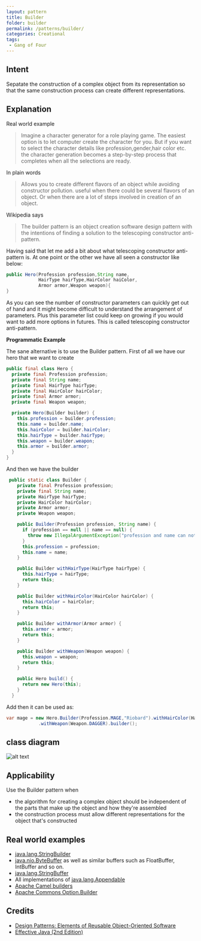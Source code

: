 ```yaml
---
layout: pattern
title: Builder
folder: builder
permalink: /patterns/builder/
categories: Creational
tags:
 - Gang of Four
---
```


## Intent
Sepatate the construction of a complex object from its representation
so that the same construction process can create different representations.

## Explanation

Real world example

> Imagine a character generator for a role playing game.
> The easiest option is to let computer create the character for you.
> But if you want to select the character details like profession,gender,hair color etc.
> the character generation becomes a step-by-step process that completes when all the selections are ready.

In plain words

> Allows you to create different flavors of an object while avoiding constructor pollution.
> useful when there could be several flavors of an object.
> Or when there are a lot of steps involved in creation of an object.

Wikipedia says

> The builder pattern is an object creation software design pattern with the intentions of finding a solution
> to the telescoping constructor anti-pattern.

Having said that let me add a bit about what telescoping constructor anti-pattern is.
At one point or the other we have all seen a constructor like below:

```java
public Hero(Profession profession,String name,
            HairType hairType,HairColor haiColor,
            Armor armor,Weapon weapon){
}   
```
As you can see the number of constructor parameters can quickly get out of hand 
and it might become difficult to understand the arrangement of parameters.
Plus this parameter list could keep on growing if you would want to add more options in futures.
This is called telescoping constructor anti-pattern.

**Programmatic Example**

The sane alternative is to use the Builder pattern.
First of all we have our hero that we want to create

```java
public final class Hero {
  private final Profession profession;
  private final String name;
  private final HairType hairType;
  private final HairColor hairColor;
  private final Armor armor;
  private final Weapon weapon;

  private Hero(Builder builder) {
    this.profession = builder.profession;
    this.name = builder.name;
    this.hairColor = builder.hairColor;
    this.hairType = builder.hairType;
    this.weapon = builder.weapon;
    this.armor = builder.armor;
  }
}
``` 

And then we have the builder

```java
 public static class Builder {
    private final Profession profession;
    private final String name;
    private HairType hairType;
    private HairColor hairColor;
    private Armor armor;
    private Weapon weapon;

    public Builder(Profession profession, String name) {
      if (profession == null || name == null) {
        throw new IllegalArgumentException("profession and name can not be null");
      }
      this.profession = profession;
      this.name = name;
    }

    public Builder withHairType(HairType hairType) {
      this.hairType = hairType;
      return this;
    }

    public Builder withHairColor(HairColor hairColor) {
      this.hairColor = hairColor;
      return this;
    }

    public Builder withArmor(Armor armor) {
      this.armor = armor;
      return this;
    }

    public Builder withWeapon(Weapon weapon) {
      this.weapon = weapon;
      return this;
    }

    public Hero build() {
      return new Hero(this);
    }
  }
```

Add then it can be used as:

```java
var mage = new Hero.Builder(Profession.MAGE,"Riobard").withHairColor(HairColor.BLACK)
            .withWeapon(Weapon.DAGGER).builder();
```

## class diagram
![alt text](.\builder.uml.png "Builder class diagram")

## Applicability
Use the Builder pattern when

* the algorithm for creating a complex object should be independent of the parts 
that make up the object and how they're assembled
* the construction process must allow different representations for 
the object that's constructed

## Real world examples

* [java.lang.StringBuilder](http://docs.oracle.com/javase/8/docs/api/java/lang/StringBuilder.html)
* [java.nio.ByteBuffer](http://docs.oracle.com/javase/8/docs/api/java/nio/ByteBuffer.html#put-byte-) as well as similar buffers such as FloatBuffer, IntBuffer and so on.
* [java.lang.StringBuffer](http://docs.oracle.com/javase/8/docs/api/java/lang/StringBuffer.html#append-boolean-)
* All implementations of [java.lang.Appendable](http://docs.oracle.com/javase/8/docs/api/java/lang/Appendable.html)
* [Apache Camel builders](https://github.com/apache/camel/tree/0e195428ee04531be27a0b659005e3aa8d159d23/camel-core/src/main/java/org/apache/camel/builder)
* [Apache Commons Option.Builder](https://commons.apache.org/proper/commons-cli/apidocs/org/apache/commons/cli/Option.Builder.html)

## Credits

* [Design Patterns: Elements of Reusable Object-Oriented Software](http://www.amazon.com/Design-Patterns-Elements-Reusable-Object-Oriented/dp/0201633612)
* [Effective Java (2nd Edition)](http://www.amazon.com/Effective-Java-Edition-Joshua-Bloch/dp/0321356683)




